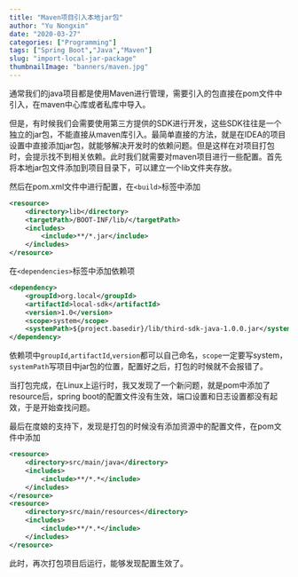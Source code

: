 ```yaml
---
title: "Maven项目引入本地jar包"
author: "Yu Nongxin"
date: "2020-03-27"
categories: ["Programming"]
tags: ["Spring Boot","Java","Maven"]
slug: "import-local-jar-package"
thumbnailImage: "banners/maven.jpg"
---
```


通常我们的java项目都是使用Maven进行管理，需要引入的包直接在pom文件中引入，在maven中心库或者私库中导入。
<!--more-->

但是，有时候我们会需要使用第三方提供的SDK进行开发，这些SDK往往是一个独立的jar包，不能直接从maven库引入。最简单直接的方法，就是在IDEA的项目设置中直接添加jar包，就能够解决开发时的依赖问题。但是这样在对项目打包时，会提示找不到相关依赖。此时我们就需要对maven项目进行一些配置。首先将本地jar包文件添加到项目目录下，可以建立一个lib文件夹存放。

然后在pom.xml文件中进行配置，在`<build>`标签中添加

```xml
<resource>
    <directory>lib</directory>
    <targetPath>/BOOT-INF/lib/</targetPath>
    <includes>
        <include>**/*.jar</include>
    </includes>
</resource>
```

在`<dependencies>`标签中添加依赖项

```xml
<dependency>
    <groupId>org.local</groupId>
    <artifactId>local-sdk</artifactId>
    <version>1.0</version>
    <scope>system</scope>
    <systemPath>${project.basedir}/lib/third-sdk-java-1.0.0.jar</systemPath>
</dependency>
```

依赖项中`groupId`,`artifactId`,`version`都可以自己命名，`scope`一定要写system，`systemPath`写项目中jar包的位置，配置好之后，打包的时候就不会报错了。

当打包完成，在Linux上运行时，我又发现了一个新问题，就是pom中添加了resource后，spring boot的配置文件没有生效，端口设置和日志设置都没有起效，于是开始查找问题。

最后在度娘的支持下，发现是打包的时候没有添加资源中的配置文件，在pom文件中添加

```xml
<resource>
    <directory>src/main/java</directory>
    <includes>
        <include>**/*.*</include>
    </includes>
</resource>
<resource>
    <directory>src/main/resources</directory>
    <includes>
        <include>**/*.*</include>
    </includes>
</resource>
```

此时，再次打包项目后运行，能够发现配置生效了。
